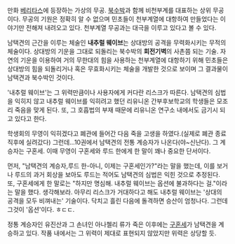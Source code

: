 만화 [베리타스](%EB%B2%A0%EB%A6%AC%ED%83%80%EC%8A%A4.md)에 등장하는 가상의 무공.
[북수박](%EB%B6%81%EC%88%98%EB%B0%95.md)과 함께 비천부계를 대표하는 상위 무공이다. 무공의 기원은 정확히 알
수 없으며 민초들이 천부계열에 대항하여 만들었다는 이야기만 전해져 내려오고 있다. 천부계열 무공과는 대극을 이루고 있다고 볼 수 있다.

남택견의 근간을 이루는 체술인 **내추럴 웨이브**는 상대방의 공격을 무력화시키는 무적의 체술이다. 상대방의 기운을 그대로 되돌리는 북수박의
**회전기벽**의 사촌쯤 되는 기술. 자연의 기운을 이용하여 거의 무한대의 힘을 사용하는 천부계열에 대항하기 위해 민초들은 상대방의 힘을
되돌리거나 혹은 무효화시키는 체술을 개발한 것으로 보이며 그 결과물이 남택견과 북수박인 것이다.

'내추럴 웨이브'는 그 위력만큼이나 사용자에게 커다란 리스크가 따른다. 남택견의 심법을 익히지 않고 내추럴 웨이브를 익히려고 했던 리유니온
간부후보학교의 학생들은 모조리 죽음을 맞게 된다. 또, 그 호흡법의 부재 때문에 리유니온 연구소 내에서도 금기시 되고 있다고 한다.  

학생회의 무영이 익히겠다고 폐관에 들어간 다음 죽을 고생을 하였다.(실제로 폐관 종료 직후에 실려갔다) 그런데...10권에서 남택견의 전통
계승자가 나온다(야~신난다). 그 계승자는 구혼세. 이때 무영이 구혼세와 루드 한에게 한 말이 꽤나 중요한 단서이다.  

먼저, "남택견의 계승자,루드 한-아니, 이제는 구혼세인가?"라는 말을 했는데, 이를 보거나 루드의 과거 회상을 보아도 루드는 적어도
남택견의 심법은 익힌 것으로 추정된다. 또, 구혼세에게 한 말로는 "하지만 명심해. 내추럴 웨이브는 옵션에 불과하다는 걸."이라는 말을
했다. 생각해보라. 아무리 리스크가 거대하다고 해도 내추럴 웨이브는 '상대의 공격을 모두 비껴내는' 기술이다. 닥치고 흘린 다음에 돌격하면
승산이 엄청나다. 그런데 그것이 '옵션'이다. ㅎㄷㄷ.  

정통 계승자인 유진산과 그 손녀인 아나첼리 류가 죽은 이후에는 [구혼세](%EA%B5%AC%ED%98%BC%EC%84%B8.md)가
남택견을 계승하고 있다. 작품 내에서는 그 위력이 제대로 표현되지 않았지만 위력은 상당할 듯.

